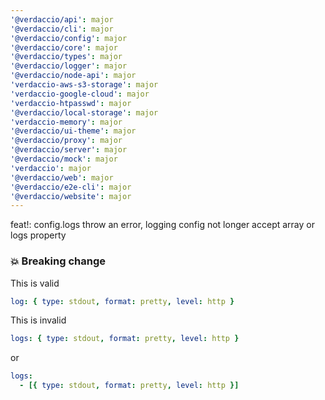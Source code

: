 ```yaml
---
'@verdaccio/api': major
'@verdaccio/cli': major
'@verdaccio/config': major
'@verdaccio/core': major
'@verdaccio/types': major
'@verdaccio/logger': major
'@verdaccio/node-api': major
'verdaccio-aws-s3-storage': major
'verdaccio-google-cloud': major
'verdaccio-htpasswd': major
'@verdaccio/local-storage': major
'verdaccio-memory': major
'@verdaccio/ui-theme': major
'@verdaccio/proxy': major
'@verdaccio/server': major
'@verdaccio/mock': major
'verdaccio': major
'@verdaccio/web': major
'@verdaccio/e2e-cli': major
'@verdaccio/website': major
---
```


feat!: config.logs throw an error, logging config not longer accept array or logs property

### 💥 Breaking change

This is valid

```yaml
log: { type: stdout, format: pretty, level: http }
```

This is invalid

```yaml
logs: { type: stdout, format: pretty, level: http }
```

or

```yaml
logs:
  - [{ type: stdout, format: pretty, level: http }]
```
